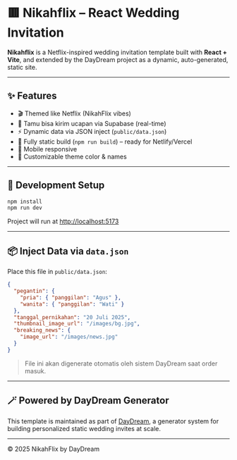 # 🟥 Nikahflix – React Wedding Invitation

**Nikahflix** is a Netflix-inspired wedding invitation template built with **React + Vite**, and extended by the DayDream project as a dynamic, auto-generated, static site.

---

## ✨ Features

- 🎬 Themed like Netflix (NikahFlix vibes)
- 💬 Tamu bisa kirim ucapan via Supabase (real-time)
- ⚡ Dynamic data via JSON inject (`public/data.json`)
- 🧱 Fully static build (`npm run build`) – ready for Netlify/Vercel
- 📱 Mobile responsive
- 🎨 Customizable theme color & names

---

## 🔧 Development Setup

```bash
npm install
npm run dev
```

Project will run at [http://localhost:5173](http://localhost:5173)

---

## 📦 Inject Data via `data.json`

Place this file in `public/data.json`:

```json
{
  "pegantin": {
    "pria": { "panggilan": "Agus" },
    "wanita": { "panggilan": "Wati" }
  },
  "tanggal_pernikahan": "20 Juli 2025",
  "thumbnail_image_url": "/images/bg.jpg",
  "breaking_news": {
    "image_url": "/images/news.jpg"
  }
}
```

> File ini akan digenerate otomatis oleh sistem DayDream saat order masuk.

---

## 🪄 Powered by DayDream Generator

This template is maintained as part of [DayDream](https://github.com/ufebri/daydream), a generator system for building personalized static wedding invites at scale.

---

© 2025 NikahFlix by DayDream
